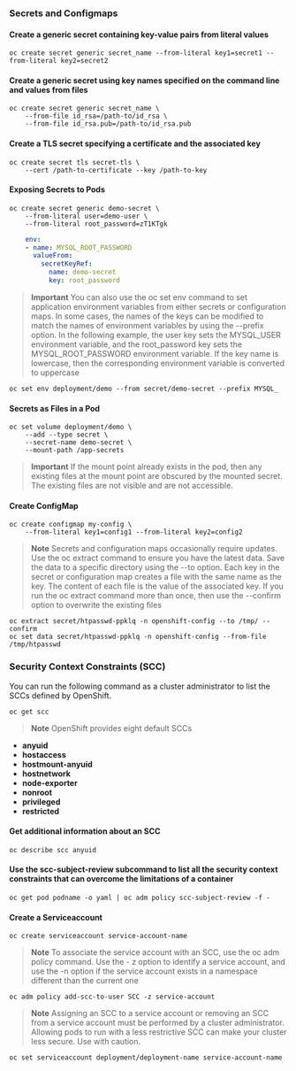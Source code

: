 ### Secrets and Configmaps
#### Create a generic secret containing key-value pairs from literal values
    oc create secret generic secret_name --from-literal key1=secret1 --from-literal key2=secret2

#### Create a generic secret using key names specified on the command line and values from files
    oc create secret generic secret_name \
        --from-file id_rsa=/path-to/id_rsa \
        --from-file id_rsa.pub=/path-to/id_rsa.pub

#### Create a TLS secret specifying a certificate and the associated key
    oc create secret tls secret-tls \
        --cert /path-to-certificate --key /path-to-key

#### Exposing Secrets to Pods
    oc create secret generic demo-secret \
        --from-literal user=demo-user \
        --from-literal root_password=zT1KTgk
```yaml
    env:
    - name: MYSQL_ROOT_PASSWORD
      valueFrom:
        secretKeyRef:
          name: demo-secret 
          key: root_password
```
>**Important**
> You can also use the oc set env command to set application environment variables from either secrets or configuration maps. In some cases, the names of the keys can be modified to match the names of environment variables by using the --prefix option. In the following example, the user key sets the MYSQL_USER environment variable, and the root_password key sets the MYSQL_ROOT_PASSWORD environment variable. If the key name is lowercase, then the corresponding environment variable is converted to uppercase

    oc set env deployment/demo --from secret/demo-secret --prefix MYSQL_

#### Secrets as Files in a Pod
    oc set volume deployment/demo \
        --add --type secret \
        --secret-name demo-secret \
        --mount-path /app-secrets

>**Important**
> If the mount point already exists in the pod, then any existing files at the mount point are obscured by the mounted secret. The existing files are not visible and are not accessible.

#### Create ConfigMap
    oc create configmap my-config \
        --from-literal key1=config1 --from-literal key2=config2

>**Note**
> Secrets and configuration maps occasionally require updates. Use the oc extract command to ensure you have the latest data. Save the data to a specific directory using the --to option. Each key in the secret or configuration map creates a file with the same name as the key. The content of each file is the value of the associated key. If you run the oc extract command more than once, then use the --confirm option to overwrite the existing files

    oc extract secret/htpasswd-ppklq -n openshift-config --to /tmp/ --confirm
    oc set data secret/htpasswd-ppklq -n openshift-config --from-file /tmp/htpasswd

### Security Context Constraints (SCC)

You can run the following command as a cluster administrator to list the SCCs defined by OpenShift.

    oc get scc

>**Note**
> OpenShift provides eight default SCCs
* **anyuid**
* **hostaccess**
* **hostmount-anyuid**
* **hostnetwork**
* **node-exporter**
* **nonroot**
* **privileged**
* **restricted**

#### Get additional information about an SCC
    oc describe scc anyuid

#### Use the scc-subject-review subcommand to list all the security context constraints that can overcome the limitations of a container
    oc get pod podname -o yaml | oc adm policy scc-subject-review -f -

#### Create a Serviceaccount
    oc create serviceaccount service-account-name

>**Note**
> To associate the service account with an SCC, use the oc adm policy command. Use the - z option to identify a service account, and use the -n option if the service account exists in a namespace different than the current one

    oc adm policy add-scc-to-user SCC -z service-account

>**Note**
> Assigning an SCC to a service account or removing an SCC from a service account must be performed by a cluster administrator. Allowing pods to run with a less restrictive SCC can make your cluster less secure. Use with caution.

    oc set serviceaccount deployment/deployment-name service-account-name